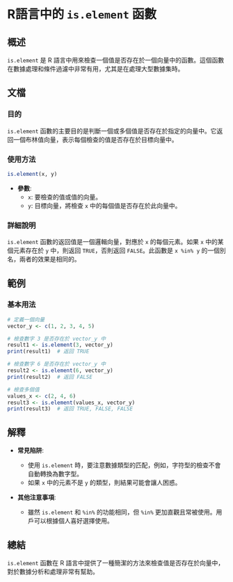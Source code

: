 <!--
Meta Description: # R語言中的 `is.element` 函數 ## 概述 `is.element` 是 R 語言中用來檢查一個值是否存在於一個向量中的函數。這個函數在數據處理和條件過濾中非常有用，尤其是在處理大型數據集時。 ## 文檔 ### 目的 `is.element` 函數的主要目的是判斷一個或多個值是否存...
Meta Keywords: element, vector_y, false, true, print
-->

# R語言中的 `is.element` 函數

## 概述
`is.element` 是 R 語言中用來檢查一個值是否存在於一個向量中的函數。這個函數在數據處理和條件過濾中非常有用，尤其是在處理大型數據集時。

## 文檔
### 目的
`is.element` 函數的主要目的是判斷一個或多個值是否存在於指定的向量中。它返回一個布林值向量，表示每個檢查的值是否存在於目標向量中。

### 使用方法
```R
is.element(x, y)
```
- **參數**:
  - `x`: 要檢查的值或值的向量。
  - `y`: 目標向量，將檢查 `x` 中的每個值是否存在於此向量中。

### 詳細說明
`is.element` 函數的返回值是一個邏輯向量，對應於 `x` 的每個元素。如果 `x` 中的某個元素存在於 `y` 中，則返回 `TRUE`，否則返回 `FALSE`。此函數是 `x %in% y` 的一個別名，兩者的效果是相同的。

## 範例
### 基本用法
```R
# 定義一個向量
vector_y <- c(1, 2, 3, 4, 5)

# 檢查數字 3 是否存在於 vector_y 中
result1 <- is.element(3, vector_y)
print(result1)  # 返回 TRUE

# 檢查數字 6 是否存在於 vector_y 中
result2 <- is.element(6, vector_y)
print(result2)  # 返回 FALSE

# 檢查多個值
values_x <- c(2, 4, 6)
result3 <- is.element(values_x, vector_y)
print(result3)  # 返回 TRUE, FALSE, FALSE
```

## 解釋
- **常見陷阱**: 
  - 使用 `is.element` 時，要注意數據類型的匹配，例如，字符型的檢查不會自動轉換為數字型。
  - 如果 `x` 中的元素不是 `y` 的類型，則結果可能會讓人困惑。

- **其他注意事項**: 
  - 雖然 `is.element` 和 `%in%` 的功能相同，但 `%in%` 更加直觀且常被使用。用戶可以根據個人喜好選擇使用。

## 總結
`is.element` 函數在 R 語言中提供了一種簡潔的方法來檢查值是否存在於向量中，對於數據分析和處理非常有幫助。